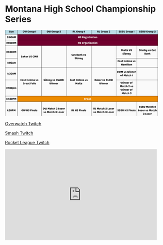 # Montana High School Championship Series

![Saturuday](SundayApril7.png)

[Overwatch Twitch](https://www.twitch.tv/umt_esports)

[Smash Twitch](https://www.twitch.tv/umt_esports2)

[Rocket League Twitch](https://www.twitch.tv/umt_esports3)

<embed src="https://mhscs.leagueos.gg/league/seasons/UwZ4OjSq2KASHaHC15vp/stages/0fvn633a170ql91ni466981ru" type="text/html" width="500" height="300"></embed>
